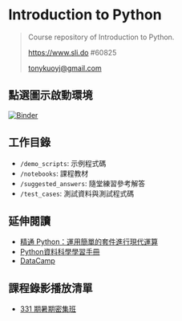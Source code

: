 # Introduction to Python

> Course repository of Introduction to Python.
>
> <https://www.sli.do> #60825 
>
> <tonykuoyj@gmail.com>

## 點選圖示啟動環境

[![Binder](https://mybinder.org/badge_logo.svg)](https://mybinder.org/v2/gh/yaojenkuo/introduction-to-python/master)

## 工作目錄

- `/demo_scripts`: 示例程式碼
- `/notebooks`: 課程教材
- `/suggested_answers`: 隨堂練習參考解答
- `/test_cases`: 測試資料與測試程式碼

## 延伸閱讀

- [精通 Python：運用簡單的套件進行現代運算](https://www.books.com.tw/products/0010690075)
- [Python資料科學學習手冊](https://www.books.com.tw/products/0010774364)
- [DataCamp](https://www.datacamp.com?tap_a=5644-dce66f&tap_s=194899-1fb421&utm_medium=affiliate&utm_source=tonykuo)

## 課程錄影播放清單

- [331 期暑期密集班]()
